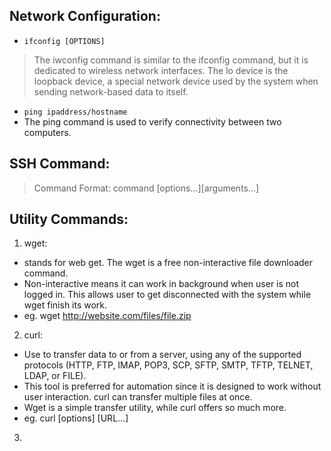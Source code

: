 ## Network Configuration:
- `ifconfig [OPTIONS]`
> The iwconfig command is similar to the ifconfig command, but it is dedicated to wireless network interfaces.
> The lo device is the loopback device, a special network device used by the system when sending network-based data to itself.
- `ping ipaddress/hostname`
- The ping command is used to verify connectivity between two computers.

## SSH Command:

> Command Format: command [options…][arguments…]

## Utility Commands:
1. wget: 
- stands for web get. The wget is a free non-interactive file downloader command. 
- Non-interactive means it can work in background when user is not logged in. This allows user to get disconnected with the system while wget finish its work.
- eg. wget http://website.com/files/file.zip

2. curl:
- Use to transfer data to or from a server, using any of the supported protocols (HTTP, FTP, IMAP, POP3, SCP, SFTP, SMTP, TFTP, TELNET, LDAP, or FILE).
- This tool is preferred for automation since it is designed to work without user interaction. curl can transfer multiple files at once.
- Wget is a simple transfer utility, while curl offers so much more.
- eg. curl [options] [URL...]

3. 

